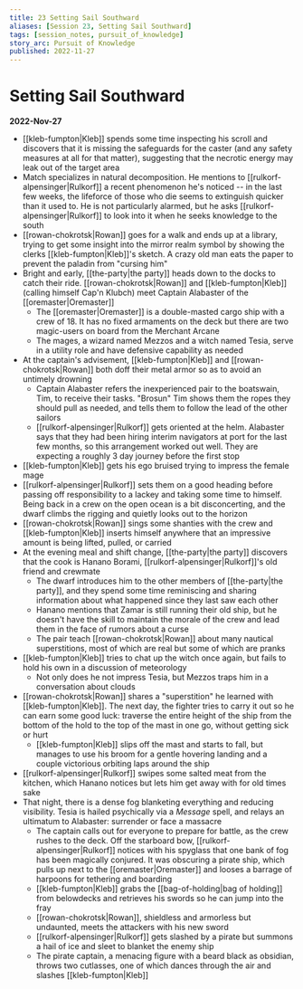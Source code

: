 ```yaml
---
title: 23 Setting Sail Southward
aliases: [Session 23, Setting Sail Southward]
tags: [session_notes, pursuit_of_knowledge]
story_arc: Pursuit of Knowledge
published: 2022-11-27
---
```

# Setting Sail Southward
**2022-Nov-27**

- [[kleb-fumpton|Kleb]] spends some time inspecting his scroll and discovers that it is missing the safeguards for the caster (and any safety measures at all for that matter), suggesting that the necrotic energy may leak out of the target area
- Match specializes in natural decomposition. He mentions to [[rulkorf-alpensinger|Rulkorf]] a recent phenomenon he's noticed -- in the last few weeks, the lifeforce of those who die seems to extinguish quicker than it used to. He is not particularly alarmed, but he asks [[rulkorf-alpensinger|Rulkorf]] to look into it when he seeks knowledge to the south
- [[rowan-chokrotsk|Rowan]] goes for a walk and ends up at a library, trying to get some insight into the mirror realm symbol by showing the clerks [[kleb-fumpton|Kleb]]'s sketch. A crazy old man eats the paper to prevent the paladin from "cursing him"
- Bright and early, [[the-party|the party]] heads down to the docks to catch their ride. [[rowan-chokrotsk|Rowan]] and [[kleb-fumpton|Kleb]] (calling himself Cap'n Klubch) meet Captain Alabaster of the [[oremaster|Oremaster]]
	- The [[oremaster|Oremaster]] is a double-masted cargo ship with a crew of 18. It has no fixed armaments on the deck but there are two magic-users on board from the Merchant Arcane
	- The mages, a wizard named Mezzos and a witch named Tesia, serve in a utility role and have defensive capability as needed
- At the captain's advisement, [[kleb-fumpton|Kleb]] and [[rowan-chokrotsk|Rowan]] both doff their metal armor so as to avoid an untimely drowning
	- Captain Alabaster refers the inexperienced pair to the boatswain, Tim, to receive their tasks. "Brosun" Tim shows them the ropes they should pull as needed, and tells them to follow the lead of the other sailors
	- [[rulkorf-alpensinger|Rulkorf]] gets oriented at the helm. Alabaster says that they had been hiring interim navigators at port for the last few months, so this arrangement worked out well. They are expecting a roughly 3 day journey before the first stop
- [[kleb-fumpton|Kleb]] gets his ego bruised trying to impress the female mage
- [[rulkorf-alpensinger|Rulkorf]] sets them on a good heading before passing off responsibility to a lackey and taking some time to himself. Being back in a crew on the open ocean is a bit disconcerting, and the dwarf climbs the rigging and quietly looks out to the horizon
- [[rowan-chokrotsk|Rowan]] sings some shanties with the crew and [[kleb-fumpton|Kleb]] inserts himself anywhere that an impressive amount is being lifted, pulled, or carried
- At the evening meal and shift change, [[the-party|the party]] discovers that the cook is Hanano Borami, [[rulkorf-alpensinger|Rulkorf]]'s old friend and crewmate
	- The dwarf introduces him to the other members of [[the-party|the party]], and they spend some time reminiscing and sharing information about what happened since they last saw each other 
	- Hanano mentions that Zamar is still running their old ship, but he doesn't have the skill to maintain the morale of the crew and lead them in the face of rumors about a curse
	- The pair teach [[rowan-chokrotsk|Rowan]] about many nautical superstitions, most of which are real but some of which are pranks
- [[kleb-fumpton|Kleb]] tries to chat up the witch once again, but fails to hold his own in a discussion of meteorology
	- Not only does he not impress Tesia, but Mezzos traps him in a conversation about clouds
- [[rowan-chokrotsk|Rowan]] shares a "superstition" he learned with [[kleb-fumpton|Kleb]]. The next day, the fighter tries to carry it out so he can earn some good luck: traverse the entire height of the ship from the bottom of the hold to the top of the mast in one go, without getting sick or hurt
	- [[kleb-fumpton|Kleb]] slips off the mast and starts to fall, but manages to use his broom for a gentle hovering landing and a couple victorious orbiting laps around the ship
- [[rulkorf-alpensinger|Rulkorf]] swipes some salted meat from the kitchen, which Hanano notices but lets him get away with for old times sake
- That night, there is a dense fog blanketing everything and reducing visibility. Tesia is hailed psychically via a *Message* spell, and relays an ultimatum to Alabaster: surrender or face a massacre
	- The captain calls out for everyone to prepare for battle, as the crew rushes to the deck. Off the starboard bow, [[rulkorf-alpensinger|Rulkorf]] notices with his spyglass that one bank of fog has been magically conjured. It was obscuring a pirate ship, which pulls up next to the [[oremaster|Oremaster]] and looses a barrage of harpoons for tethering and boarding
	- [[kleb-fumpton|Kleb]] grabs the [[bag-of-holding|bag of holding]] from belowdecks and retrieves his swords so he can jump into the fray
	- [[rowan-chokrotsk|Rowan]], shieldless and armorless but undaunted, meets the attackers with his new sword
	- [[rulkorf-alpensinger|Rulkorf]] gets slashed by a pirate but summons a hail of ice and sleet to blanket the enemy ship
	- The pirate captain, a menacing figure with a beard black as obsidian, throws two cutlasses, one of which dances through the air and slashes [[kleb-fumpton|Kleb]]